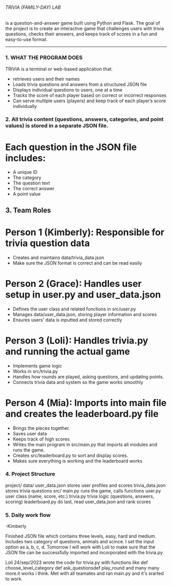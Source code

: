###### TRIVIA (FAMILY-DAY) LAB
is a question-and-answer game built using Python and Flask. The goal of the project is to create an interactive game that challenges users with trivia questions, checks their answers, and keeps track of scores in a fun and easy-to-use format.

---

### 1. WHAT THE PROGRAM DOES

TRIVIA is a terminal or web-based application that:
- retrieves users and their names
- Loads trivia questions and answers from a structured JSON file
- Displays individual questions to users, one at a time
- Tracks the score of each player based on correct or incorrect responses
- Can serve multiple users (players) and keep track of each player’s score individually




### 2. All trivia content (questions, answers, categories, and point values) is stored in a separate JSON file. 

# Each question in the JSON file includes:
- A unique ID
- The category 
- The question text
- The correct answer
- A point value

## 3. Team Roles

# Person 1 (Kimberly): Responsible for trivia question data
- Creates and maintains data/trivia_data.json 
- Make sure the JSON format is correct and can be read easily

# Person 2 (Grace): Handles user setup in user.py and user_data.json
- Defines the user class and related functions in src/user.py
- Manages data/user_data.json, storing player information and scores
- Ensures users' data is inputted and stored correctly

# Person 3 (Loli): Handles trivia.py and running the actual game
- Implements game logic
- Works in src/trivia.py
- Handles how rounds are played, asking questions, and updating points.
- Connects trivia data and system so the game works smoothly



# Person 4 (Mia): Imports into main file and creates the leaderboard.py file 

- Brings the pieces together.
- Saves user data 
- Keeps track of high scores
- Writes the main program in src/main.py that imports all modules and runs the game.
- Creates src/leaderboard.py to sort and display scores.
- Makes sure everything is working and the leaderboard works

### 4. Project Structure

project/
  data/
    user_data.json      stores user profiles and scores
    trivia_data.json    stores trivia questions
  src/
    main.py             runs the game, calls functions
    user.py             user class (name, score, etc.)
    trivia.py           trivia logic (questions, answers, scoring)
    leaderboard.py      do last, read user_data.json and rank scores

### 5. Daily work flow

-Kimberly

Finished JSON file which contains three levels, easy, hard and medium. Includes two category of questions, animals and scince. I set the input option as a, b, c, d. Tomorrow I will work with Loli to make sure that the JSON file can be successfully imported and incorporated with the trivia.py

Loli 24/sep/2023
wrote the code for trivia.py with functions like def choose_level_category def ask_questionsdef play_round and many many more.it works 
i think. Met with all teamates and ran main.py and it's srarted to work.


